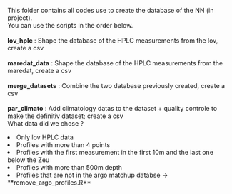 This folder contains all codes use to create the database of the NN (in project).<br> 
You can use the scripts in the order below.
<br><br>
**lov_hplc** : Shape the database of the HPLC measurements from the lov, create a csv<br><br>
**maredat_data** : Shape the database of the HPLC measurements from the maredat, create a csv<br><br>
**merge_datasets** : Combine the two database previously created, create a csv<br><br>
**par_climato** : Add climatology datas to the dataset + quality controle to make the definitiv dataset; create a csv <br>
What data did we chose ?<br>
<li>Only lov HPLC data</li>
<li>Profiles with more than 4 points</li>
<li>Profiles with the first measurement in the first 10m and the last one below the Zeu</li>
<li>Profiles with more than 500m depth</li>
<li>Profiles that are not in the argo matchup databse -> **remove_argo_profiles.R** </li>
<br><br>

